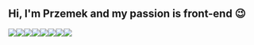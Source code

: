 ## Hi, I'm Przemek and my passion is front-end 😉 
<div style="display: flex;">
  <img src='https://img.shields.io/static/v1.svg?label=&message=HTML5&color=e34c26'>
  <img src='https://img.shields.io/static/v1.svg?label=&message=CSS3&color=3a98d1'>
  <img src='https://img.shields.io/static/v1.svg?label=&message=JavaScript&color=f0d91d'>
  <img src='https://img.shields.io/static/v1.svg?label=&message=WordPress&color=268aac'>
  <img src='https://img.shields.io/static/v1.svg?label=&message=Git&color=ea4e33'>
  <img src='https://img.shields.io/static/v1.svg?label=&message=Sass&color=c76495'>
  <img src='https://img.shields.io/static/v1.svg?label=&message=BootStrap&color=543b79'>
  <img src='https://img.shields.io/static/v1.svg?label=&message=Git&color=ea4e33'>
</div>







<!--
**Primocode/Primocode** is a ✨ _special_ ✨ repository because its `README.md` (this file) appears on your GitHub profile.

Here are some ideas to get you started:

- 🔭 I’m currently working on ...
- 🌱 I’m currently learning ...
- 👯 I’m looking to collaborate on ...
- 🤔 I’m looking for help with ...
- 💬 Ask me about ...
- 📫 How to reach me: ...
- 😄 Pronouns: ...
- ⚡ Fun fact: ...
-->
